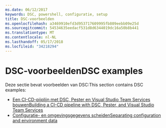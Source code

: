 ```yaml
---
ms.date: 06/12/2017
keywords: DSC, powershell, configuratie, setup
title: DSC-voorbeelden
ms.openlocfilehash: a3469910efd3d953717609995fb809eebb09e25d
ms.sourcegitcommit: 54534635eedacf531d8d6344019dc16a50b8b441
ms.translationtype: MT
ms.contentlocale: nl-NL
ms.lasthandoff: 05/17/2018
ms.locfileid: "34218294"
---
```

# <a name="dsc-examples"></a><span data-ttu-id="703f5-103">DSC-voorbeelden</span><span class="sxs-lookup"><span data-stu-id="703f5-103">DSC examples</span></span>

<span data-ttu-id="703f5-104">Deze sectie bevat voorbeelden van DSC:</span><span class="sxs-lookup"><span data-stu-id="703f5-104">This section contains DSC examples:</span></span>

- [<span data-ttu-id="703f5-105">Een CI-CD-pijplijn met DSC, Pester en Visual Studio Team Services bouwen</span><span class="sxs-lookup"><span data-stu-id="703f5-105">Building a CI-CD pipeline with DSC, Pester, and Visual Studio Team Services</span></span>](dscCiCd.md)
- [<span data-ttu-id="703f5-106">Configuratie- en omgevingsgegevens scheiden</span><span class="sxs-lookup"><span data-stu-id="703f5-106">Separating configuration and environment data</span></span>](separatingEnvData.md)
